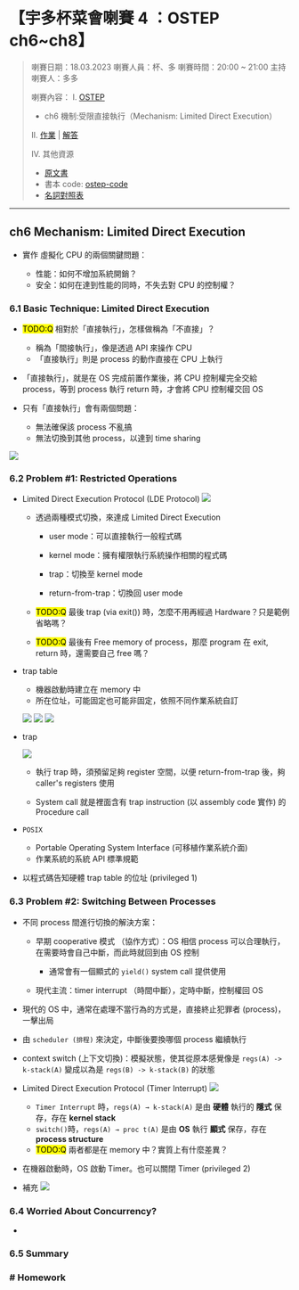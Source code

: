 # 【宇多杯菜會喇賽 4 ：OSTEP ch6~ch8】

> 喇賽日期：18.03.2023
> 喇賽人員：杯、多
> 喇賽時間：20:00 ~ 21:00
> 主持喇賽人：多多
>
> 喇賽內容：
> I. [OSTEP](https://github.com/remzi-arpacidusseau/ostep-translations/tree/master/chinese)
>
> - ch6 機制:受限直接執行（Mechanism: Limited Direct Execution）
>
> II. [作業](https://github.com/remzi-arpacidusseau/ostep-homework/) | [解答](https://github.com/jzplp/OSTEP-Answers)
>
> IV. 其他資源
>
> - [原文書](https://pages.cs.wisc.edu/~remzi/OSTEP/)
> - 書本 code: [ostep-code](https://github.com/remzi-arpacidusseau/ostep-code)
> - [名詞對照表](https://hackmd.io/@e_Me9JgsS1y8VahM1nF7wg/Skk8y3u8j)

---

## ch6 Mechanism: Limited Direct Execution

- 實作 虛擬化 CPU 的兩個關鍵問題：

  - 性能：如何不增加系統開銷？
  - 安全：如何在達到性能的同時，不失去對 CPU 的控制權？

### 6.1 Basic Technique: Limited Direct Execution

- <mark>TODO:Q</mark> 相對於「直接執行」，怎樣做稱為「不直接」？

  - 稱為「間接執行」，像是透過 API 來操作 CPU
  - 「直接執行」則是 process 的動作直接在 CPU 上執行

- 「直接執行」，就是在 OS 完成前置作業後，將 CPU 控制權完全交給 process，等到 process 執行 return 時，才會將 CPU 控制權交回 OS

- 只有「直接執行」會有兩個問題：
  - 無法確保該 process 不亂搞
  - 無法切換到其他 process，以達到 time sharing

![](https://i.imgur.com/KBndIXZ.png)

### 6.2 Problem #1: Restricted Operations

<!-- Limited Direct Execution Protocol -->

- Limited Direct Execution Protocol (LDE Protocol)
  ![](https://i.imgur.com/QHFtSFu.png)

  - 透過兩種模式切換，來達成 Limited Direct Execution

    - user mode：可以直接執行一般程式碼
    - kernel mode：擁有權限執行系統操作相關的程式碼

    - trap：切換至 kernel mode
    - return-from-trap：切換回 user mode

  - <mark>TODO:Q</mark> 最後 trap (via exit()) 時，怎麼不用再經過 Hardware？只是範例省略嗎？
  - <mark>TODO:Q</mark> 最後有 Free memory of process，那麼 program 在 exit, return 時，還需要自己 free 嗎？

<!-- trap table -->

- trap table

  - 機器啟動時建立在 memory 中
  - 所在位址，可能固定也可能非固定，依照不同作業系統自訂

  ![](https://i.imgur.com/bGRxnQN.png)
  ![](https://i.imgur.com/T4WIhtP.png)
  ![](https://i.imgur.com/XVNceHb.png)

<!-- trap -->

- trap

  ![](https://i.imgur.com/uv8CFQh.png)

  - 執行 trap 時，須預留足夠 register 空間，以便 return-from-trap 後，夠 caller's registers 使用

  - System call 就是裡面含有 trap instruction (以 assembly code 實作) 的 Procedure call

<!-- POSIX -->

- `POSIX`

  - Portable Operating System Interface (可移植作業系統介面)
  - 作業系統的系統 API 標準規範

- 以程式碼告知硬體 trap table 的位址 (privileged 1)

### 6.3 Problem #2: Switching Between Processes

- 不同 process 間進行切換的解決方案：

  - 早期 cooperative 模式 （協作方式）：OS 相信 process 可以合理執行，在需要時會自己中斷，而此時就回到由 OS 控制

    - 通常會有一個顯式的 `yield()` system call 提供使用

  - 現代主流：timer interrupt （時間中斷），定時中斷，控制權回 OS

- 現代的 OS 中，通常在處理不當行為的方式是，直接終止犯罪者 (process)，一擊出局

- 由 `scheduler (排程)` 來決定，中斷後要換哪個 process 繼續執行

- context switch (上下文切換)：模擬狀態，使其從原本感覺像是 `regs(A) -> k-stack(A)` 變成以為是 `regs(B) -> k-stack(B)` 的狀態

- Limited Direct Execution Protocol (Timer Interrupt)
  ![](https://i.imgur.com/9lfgQW6.png)

  - `Timer Interrupt` 時，`regs(A) → k-stack(A)` 是由 **硬體** 執行的 **隱式** 保存，存在 **kernel stack**
  - `switch()`時，`regs(A) → proc t(A)` 是由 **OS** 執行 **顯式** 保存，存在 **process structure**
  - <mark>TODO:Q</mark> 兩者都是在 memory 中？實質上有什麼差異？

- 在機器啟動時，OS 啟動 Timer。也可以關閉 Timer (privileged 2)

- 補充
  ![](https://i.imgur.com/epDfyDP.png)

### 6.4 Worried About Concurrency?

-

### 6.5 Summary

### # Homework
